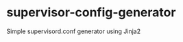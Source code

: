 supervisor-config-generator
===========================

Simple supervisord.conf generator using Jinja2
